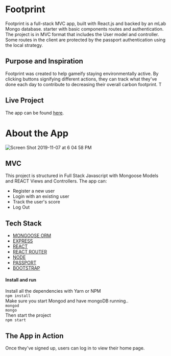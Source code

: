 # Footprint
Footprint is a full-stack MVC app, built with React.js and backed by an mLab Mongo database. starter with basic components routes and authentication. The project is in MVC format that includes the User model and controller. Some routes in the client are protected by the passport authentication using the local strategy. 

## Purpose and Inspiration
Footprint was created to help gameify staying environmentally active. By clicking buttons signifying different actions, they can track what they've done each day to contribute to decreasing their overall carbon footprint. T


## Live Project

The app can be found [here](https://fathomless-headland-64750.herokuapp.com/).


# About the App

![Screen Shot 2019-11-07 at 6 04 58 PM](https://user-images.githubusercontent.com/52713263/68435362-23bda580-0189-11ea-91da-66d4bd257cdc.png)

## MVC
This project is structured in Full Stack Javascript with Mongoose Models and REACT Views and Controllers. The app can: 

- Register a new user
- Login with an existing user
- Track the user's score 
- Log Out

## Tech Stack
+ [MONGOOSE ORM](https://www.npmjs.com/package/mongoose)
+ [EXPRESS](https://www.npmjs.com/package/express)
+ [REACT](https://reactjs.org/)
+ [REACT ROUTER](https://reacttraining.com/react-router/)
+ [NODE](https://nodejs.org/en/)
+ [PASSPORT](http://www.passportjs.org/docs/username-password/)
+ [BOOTSTRAP](https://getbootstrap.com/)

#### Install and run
Install all the dependencies with Yarn or NPM <br>
`npm install` <br>
Make sure you start Mongod and have mongoDB running..<br>
`mongod` <br>
`mongo` <br>
Then start the project <br>
`npm start`

## The App in Action

Once they've signed up, users can log in to view their home page.






